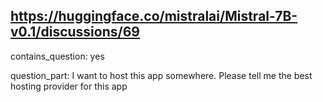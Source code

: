 ## https://huggingface.co/mistralai/Mistral-7B-v0.1/discussions/69

contains_question: yes

question_part: I want to host this app somewhere. Please tell me the best hosting provider for this app